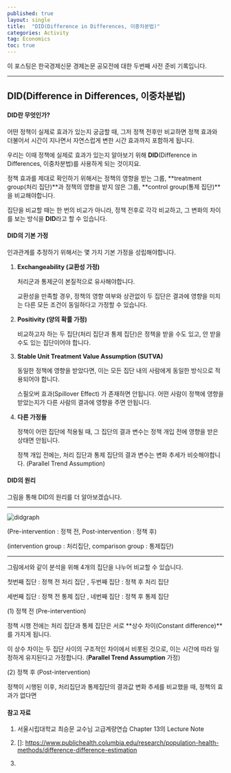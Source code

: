```yaml
---
published: true
layout: single
title:  "DID(Difference in Differences, 이중차분법)"
categories: Activity
tag: Economics
toc: true
---
```


이 포스팅은 한국경제신문 경제논문 공모전에 대한 두번째 사전 준비 기록입니다.

___



## DID(Difference in Differences, 이중차분법)



#### DID란 무엇인가?

어떤 정책이 실제로 효과가 있는지 궁금할 때, 그저 정책 전후만 비교하면 정책 효과와 더불어서 시간이 지나면서 자연스럽게 변한 시간 효과까지 포함하게 됩니다.

우리는 이때 정책에 실제로 효과가 있는지 알아보기 위해 **DID**(Difference in Differences, 이중차분법)를 사용하게 되는 것이지요.

정책 효과를 제대로 확인하기 위해서는 정책의 영향을 받는 그룹, **treatment group(처리 집단)**과 정책의 영향을 받지 않은 그룹, **control group(통제 집단)**을 비교해야합니다.

집단을 비교할 때는 한 번의 비교가 아니라, 정책 전후로 각각 비교하고, 그 변화의 차이를 보는 방식을 **DID**라고 할 수 있습니다.



#### DID의 기본 가정

인과관계를 추정하기 위해서는 몇 가지 기본 가정을 성립해야합니다.

1. **Exchangeability (교환성 가정)**

   처리군과 통제군이 본질적으로 유사해야합니다. 

   교환성을 만족할 경우, 정책의 영향 여부와 상관없이 두 집단은 결과에 영향을 미치는 다른 모든 조건이 동일하다고 가정할 수 있습니다.

   

2. **Positivity (양의 확률 가정)**

   비교하고자 하는 두 집단(처리 집단과 통제 집단)은 정책을 받을 수도 있고, 안 받을 수도 있는 집단이어야 합니다.

   

3. **Stable Unit Treatment Value Assumption (SUTVA)**

   동일한 정책에 영향을 받았다면, 이는 모든 집단 내의 사람에게 동일한 방식으로 적용되어야 합니다.

   스필오버 효과(Spillover Effect) 가 존재하면 안됩니다. 어떤 사람이 정책에 영향을 받았는지가 다른 사람의 결과에 영향을 주면 안됩니다.

   

4. **다른 가정들**

   정책이 어떤 집단에 적용될 때, 그 집단의 결과 변수는 정책 개입 전에 영향을 받은 상태면 안됩니다.

   정책 개입 전에는, 처리 집단과 통제 집단의 결과 변수는 변화 추세가 비슷해야합니다. (Parallel Trend Assumption)



#### DID의 원리

그림을 통해 DID의 원리를 더 알아보겠습니다.

---

![didgraph](C:\Users\김충남\Desktop\2025-1\kse128-github-blog\KSE128.github.io\images\2025-03-05-second\didgraph-1741174328864-2.png)

(Pre-intervention : 정책 전, Post-intervention : 정책 후)

(intervention group : 처리집단, comparison group : 통제집단)

---



그림에서와 같이 분석을 위해 4개의 집단을 나누어 비교할 수 있습니다.

첫번째 집단 : 정책 전 처리 집단 , 두번째 집단 : 정책 후 처리 집단

세번째 집단 : 정책 전 통제 집단 , 네번째 집단 : 정책 후 통제 집단



(1) 정책 전 (Pre-intervention)

정책 시행 전에는 처리 집단과 통제 집단은 서로 **상수 차이(Constant difference)**를 가지게 됩니다.

이 상수 차이는 두 집단 사이의 구조적인 차이에서 비롯된 것으로, 이는 시간에 따라 일정하게 유지된다고 가정합니다. (**Parallel Trend Assumption** 가정)



(2) 정책 후 (Post-intervention)

정책이 시행된 이후, 처리집단과 통제집단의 결과값 변화 추세를 비교했을 때, 정책의 효과가 없다면







#### 참고 자료

1. 서울시립대학교 최승문 교수님 고급계량연습 Chapter 13의 Lecture Note

2. []: https://www.publichealth.columbia.edu/research/population-health-methods/difference-difference-estimation

3. 
